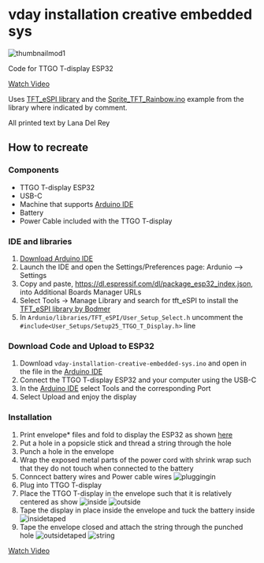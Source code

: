 # vday installation creative embedded sys
![thumbnailmod1](https://github.com/chloeho7/vday-installation-creative-embedded-sys/assets/56209417/10b9e0fc-8df3-463f-b0df-afa0bcc823b0)

Code for TTGO T-display ESP32

[Watch Video](https://youtu.be/HUqh9DVShdw?si=L3OKeGKO6dwCmb3V)

Uses [TFT_eSPI library](https://github.com/Bodmer/TFT_eSPI/tree/master) and the [Sprite_TFT_Rainbow.ino](https://github.com/Bodmer/TFT_eSPI/blob/master/examples/Sprite/Sprite_TFT_Rainbow/Sprite_TFT_Rainbow.ino) example from the library where indicated by comment.

All printed text by Lana Del Rey

## How to recreate

### Components
- TTGO T-display ESP32
- USB-C
- Machine that supports [Arduino IDE](https://www.arduino.cc/en/software)
- Battery
- Power Cable included with the TTGO T-display

### IDE and libraries
1. [Download Arduino IDE](https://www.arduino.cc/en/software)
2. Launch the IDE and open the Settings/Preferences page: Ardunio --> Settings
3. Copy and paste, https://dl.espressif.com/dl/package_esp32_index.json, into Additional Boards Manager URLs
4. Select Tools -> Manage Library and search for tft_eSPI to install the [TFT_eSPI library by Bodmer](https://github.com/Bodmer/TFT_eSPI/tree/master)
5. In `Ardunio/libraries/TFT_eSPI/User_Setup_Select.h` uncomment the `#include<User_Setups/Setup25_TTGO_T_Display.h>` line

### Download Code and Upload to ESP32
1. Download `vday-installation-creative-embedded-sys.ino` and open in the file in the [Arduino IDE](https://www.arduino.cc/en/software)
2. Connect the TTGO T-display ESP32 and your computer using the USB-C
3. In the [Arduino IDE](https://www.arduino.cc/en/software) select Tools and the corresponding Port
4. Select Upload and enjoy the display

### Installation

1. Print envelope* files and fold to display the ESP32 as shown [here](https://chloeho7.github.io/projects/vday/)
2. Put a hole in a popsicle stick and thread a string through the hole
3. Punch a hole in the envelope
4. Wrap the exposed metal parts of the power cord with shrink wrap such that they do not touch when connected to the battery
5. Conncect battery wires and Power cable wires
![pluggingin](https://github.com/chloeho7/vday-installation-creative-embedded-sys/assets/56209417/6cb58860-c3bd-4030-ba6c-ed9e41de1f15)
7. Plug into TTGO T-display
8. Place the TTGO T-display in the envelope such that it is relatively centered as show
![inside](https://github.com/chloeho7/vday-installation-creative-embedded-sys/assets/56209417/53e16b8c-3032-4961-9a4c-b4a6ba73aa94)
![outside](https://github.com/chloeho7/vday-installation-creative-embedded-sys/assets/56209417/0fcd6381-22e7-4a7d-89ff-afe82255e675)
9. Tape the display in place inside the envelope and tuck the battery inside
![insidetaped](https://github.com/chloeho7/vday-installation-creative-embedded-sys/assets/56209417/d9e79b8f-bfcb-46c0-bad6-b97172d48368)
10. Tape the envelope closed and attach the string through the punched hole
![outsidetaped](https://github.com/chloeho7/vday-installation-creative-embedded-sys/assets/56209417/69c226ee-3b54-4390-bdc8-1fa66d970573)
![string](https://github.com/chloeho7/vday-installation-creative-embedded-sys/assets/56209417/f31a7576-ec8a-4850-91eb-a885ba8b453a)


[Watch Video](https://youtu.be/NHFYFbRfrQA)

